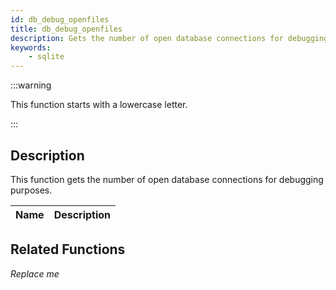 ```yaml
---
id: db_debug_openfiles
title: db_debug_openfiles
description: Gets the number of open database connections for debugging purposes.
keywords:
    - sqlite
---
```


:::warning

This function starts with a lowercase letter.

:::

## Description

This function gets the number of open database connections for debugging purposes.

| Name | Description |
|------|-------------|

## Related Functions

*Replace me*
